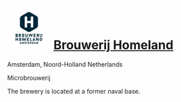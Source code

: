 # ![icon](icons/Brouwerij_Homeland.jpeg) [Brouwerij Homeland](https://untappd.com/Homelandbrouwerij)

Amsterdam, Noord-Holland Netherlands

Microbrouwerij

The brewery is located at a former naval base.

